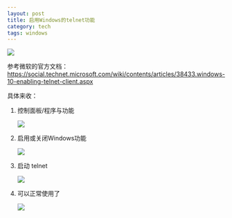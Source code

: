 ```yaml
---
layout: post
title: 启用Windows的telnet功能
category: tech
tags: windows
---
```

![](https://cdn.kelu.org/blog/tags/windows.jpg)

参考微软的官方文档：<https://social.technet.microsoft.com/wiki/contents/articles/38433.windows-10-enabling-telnet-client.aspx>

具体来收：

1. 控制面板/程序与功能

   ![](https://cdn.kelu.org/blog/2018/08/20180818145107.jpg)

2. 启用或关闭Windows功能

   ![](https://cdn.kelu.org/blog/2018/08/20180818145134.jpg)

3. 启动 telnet

   ![](https://cdn.kelu.org/blog/2018/08/20180818145209.jpg)

4. 可以正常使用了

   ![](https://cdn.kelu.org/blog/2018/08/20180818145227.jpg)